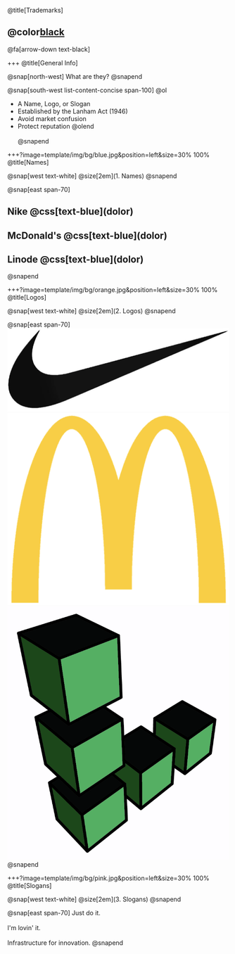 @title[Trademarks]

## @color[black](Trademarks)

@fa[arrow-down text-black]

+++
@title[General Info]

@snap[north-west]
What are they?
@snapend

@snap[south-west list-content-concise span-100]
@ol
- A Name, Logo, or Slogan
- Established by the Lanham Act (1946)
- Avoid market confusion
- Protect reputation
@olend
<br><br>
@snapend

+++?image=template/img/bg/blue.jpg&position=left&size=30% 100%
@title[Names]

@snap[west text-white]
@size[2em](1. Names)
@snapend

@snap[east span-70]
<h2>Nike @css[text-blue](dolor)</h2>
<h2>McDonald's @css[text-blue](dolor)</h2>
<h2>Linode @css[text-blue](dolor)</h2>
@snapend

+++?image=template/img/bg/orange.jpg&position=left&size=30% 100%
@title[Logos]

@snap[west text-white]
@size[2em](2. Logos)
@snapend

@snap[east span-70]
![NIKE](template/img/nike.png)
![MCDONALDS](template/img/mcdonalds.png)
![LINODE](template/img/linode.png)
@snapend

+++?image=template/img/bg/pink.jpg&position=left&size=30% 100%
@title[Slogans]

@snap[west text-white]
@size[2em](3. Slogans)
@snapend

@snap[east span-70]
Just do it.
<br><br>
I'm lovin' it.
<br><br>
Infrastructure for innovation.
@snapend

